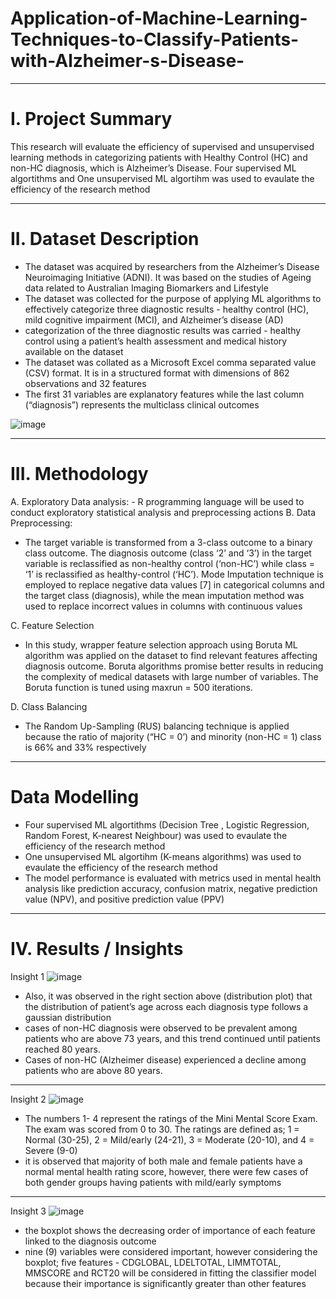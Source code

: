 # Application-of-Machine-Learning-Techniques-to-Classify-Patients-with-Alzheimer-s-Disease-
************************

# I. Project Summary
This research will evaluate the efficiency of supervised and unsupervised learning methods in categorizing patients with Healthy Control (HC) and non-HC diagnosis, which is Alzheimer’s Disease. Four supervised ML algortithms and One unsupervised ML algortihm was used to evaulate the efficiency of the research method

******************

# II. Dataset Description
- The dataset was acquired by researchers from the Alzheimer’s Disease Neuroimaging Initiative (ADNI). It was based on the studies of Ageing data related to Australian Imaging Biomarkers and Lifestyle
- The dataset was collected for the purpose of applying ML algorithms to effectively categorize three diagnostic results -
  healthy control (HC), mild cognitive impairment (MCI), and Alzheimer’s disease (AD)
- categorization of the three diagnostic results was carried - healthy control  using a patient’s health assessment and medical history available on the dataset
- The dataset was collated as a Microsoft Excel comma separated value (CSV) format. It is in a structured format with dimensions of 862 observations and 32 features
- The first 31 variables are explanatory features while the last column (“diagnosis”) represents the multiclass clinical outcomes

![image](https://github.com/seun-awonuga/Application-of-Machine-Learning-Techniques-to-Classify-Patients-with-Alzheimer-s-Disease-/assets/61943241/54888e78-6f10-4b17-ba76-8f64751a5b9a)

*********************

# III. Methodology
A. Exploratory Data analysis: - R programming language will be used to conduct exploratory statistical analysis and preprocessing actions 
B. Data Preprocessing:
- The target variable is transformed from a 3-class outcome to a binary class outcome. The diagnosis outcome (class ‘2’ and ‘3’) in the target variable is reclassified as non-healthy control (‘non-HC’) while class = ‘1’ is reclassified as healthy-control (‘HC’). Mode Imputation technique is employed to replace negative data values [7] in categorical columns and the target class (diagnosis), while the mean imputation method was used to replace incorrect values in columns with continuous values

C. Feature Selection
 - In this study, wrapper feature selection approach using Boruta ML algorithm was applied on the dataset to find relevant features affecting diagnosis outcome. Boruta algorithms promise better results in reducing the complexity of medical datasets with large number of variables. The Boruta function is tuned using maxrun = 500 iterations.

D. Class Balancing
 - The Random Up-Sampling (RUS) balancing technique is applied because the ratio of majority (“HC = 0’) and minority (non-HC = 1) class is 66% and 33% respectively

******************

# Data Modelling
- Four supervised ML algortithms (Decision Tree , Logistic Regression, Random Forest, K-nearest Neighbour) was used to evaulate the efficiency of the research method
- One unsupervised ML algortihm (K-means algorithms) was used to evaulate the efficiency of the research method
- The model performance is evaluated with metrics used in mental health analysis like prediction accuracy, confusion matrix, negative prediction value (NPV), and positive prediction value (PPV)

********************

# IV. Results / Insights

Insight 1
![image](https://github.com/seun-awonuga/Application-of-Machine-Learning-Techniques-to-Classify-Patients-with-Alzheimer-s-Disease-/assets/61943241/b2c0bc2a-239c-485b-8eb4-a8f13c59b362)
- Also, it was observed in the right section above (distribution plot) that the distribution of patient’s age across each diagnosis type follows a gaussian distribution
- cases of non-HC diagnosis were observed to be prevalent among patients who are above 73 years, and this trend continued until patients reached 80 years.
- Cases of non-HC (Alzheimer disease) experienced a decline among patients who are above 80 years.

---

Insight 2
![image](https://github.com/seun-awonuga/Application-of-Machine-Learning-Techniques-to-Classify-Patients-with-Alzheimer-s-Disease-/assets/61943241/9ca82e23-397d-4ee1-8690-95bf99349982)
- The numbers 1- 4 represent the ratings of the Mini Mental Score Exam. The exam was scored from 0 to 30. The ratings are defined as; 1 = Normal (30-25), 2 = Mild/early (24-21), 3 = Moderate (20-10), and 4 = Severe (9-0)
- it is observed that majority of both male and female patients have a normal mental health rating score, however, there were few cases of both gender groups having patients with mild/early symptoms

---

Insight 3
![image](https://github.com/seun-awonuga/Application-of-Machine-Learning-Techniques-to-Classify-Patients-with-Alzheimer-s-Disease-/assets/61943241/03d7efb9-69c3-461a-a59b-b001d675a320)
- the boxplot shows the decreasing order of importance of each feature linked to the diagnosis outcome
- nine (9) variables were considered important, however considering the boxplot; five features - CDGLOBAL, LDELTOTAL, LIMMTOTAL, MMSCORE and RCT20 will be considered in fitting the classifier model because their importance is significantly greater than other features
